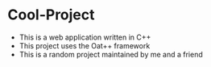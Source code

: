 # Cool-Project

- This is a web application written in C++ 
- This project uses the Oat++ framework
- This is a random project maintained by me and a friend
